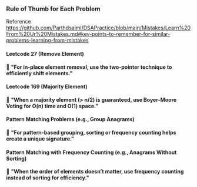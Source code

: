 ### **Rule of Thumb for Each Problem**  

Reference https://github.com/Parthdsaiml/DSAPractice/blob/main/Mistakes/Learn%20From%20Ur%20Mistakes.md#key-points-to-remember-for-similar-problems-learning-from-mistakes

#### **Leetcode 27 (Remove Element)**  
📌 **"For in-place element removal, use the two-pointer technique to efficiently shift elements."**  

#### **Leetcode 169 (Majority Element)**  
📌 **"When a majority element (> n/2) is guaranteed, use Boyer-Moore Voting for O(n) time and O(1) space."**  

#### **Pattern Matching Problems (e.g., Group Anagrams)**  
📌 **"For pattern-based grouping, sorting or frequency counting helps create a unique signature."**  

#### **Pattern Matching with Frequency Counting (e.g., Anagrams Without Sorting)**  
📌 **"When the order of elements doesn’t matter, use frequency counting instead of sorting for efficiency."**  
